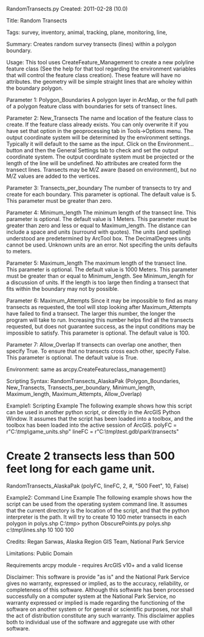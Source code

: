 RandomTransects.py
Created: 2011-02-28 (10.0)

Title:
Random Transects

Tags:
survey, inventory, animal, tracking, plane, monitoring, line,

Summary:
Creates random survey transects (lines) within a polygon boundary.

Usage:
This tool uses CreateFeature_Management to create a new polyline feature class
(See the help for that tool regarding the environment variables that will
control the feature class creation).  These feature will have no attributes.
the geometry will be simple straight lines that are wholey within the
boundary polygon.

Parameter 1:
Polygon_Boundaries
A polygon layer in ArcMap, or the full path of a polygon feature class with
boundaries for sets of transect lines.

Parameter 2:
New_Transects
The name and location of the feature class to create.
If the feature class already exists. You can only overwrite it if you have set
that option in the geoprocessing tab in Tools->Options menu.
The output coordinate system will be determined by the environment settings.
Typically it will default to the same as the input. Click on the
Environment... button and then the General Settings tab to check and set the
output coordinate system.  The output coordinate system must be projected
or the length of the line will be undefined.
No attributes are created form the transect lines.
Transects may be M/Z aware (based on environment), but no M/Z values are
added to the vertices.

Parameter 3:
Transects_per_boundary
The number of transects to try and create for each boundary.
This parameter is optional.  The default value is 5.
This parameter must be greater than zero.

Parameter 4:
Minimum_length
The minimum length of the transect line.
This parameter is optional.  The default value is 1 Meters.
This parameter must be greater than zero and less or equal to Maximum_length.
The distance can include a space and units (surround with quotes).
The units (and spelling) understood are predetermined by ArcTool box.
The DecimalDegrees units cannot be used.  Unknown units are an error.
Not specifing the units defaults to meters.

Parameter 5:
Maximum_length
The maximum length of the transect line.
This parameter is optional.  The default value is 1000 Meters.
This parameter must be greater than or equal to Minimum_length.
See Minimum_length for a discussion of units.
If the length is too large then finding a transect that fits within the
boundary may not by possible.

Parameter 6:
Maximum_Attempts
Since it may be impossible to find as many transects as requested, the tool
will stop looking after Maximum_Attempts have failed to find a transect.
The larger this number, the longer the program will take to run.
Increasing this number helps find all the transects requested, but does not
guarantee success, as the input conditions may be impossible to satisfy.
This parameter is optional.  The default value is 100.

Parameter 7:
Allow_Overlap
If transects can overlap one another, then specify True. To ensure that
no transects cross each other, specify False.
This parameter is optional.  The default value is True.

Environment:
 same as arcpy.CreateFeatureclass_management()

Scripting Syntax:
RandomTransects_AlaskaPak (Polygon_Boundaries, New_Transects,
   Transects_per_boundary, Minimum_length, Maximum_length,
   Maximum_Attempts, Allow_Overlap)

Example1:
Scripting Example
The following example shows how this script can be used in another python
script, or directly in the ArcGIS Python Window.  It assumes that the script
has been loaded into a toolbox, and the toolbox has been loaded into the
active session of ArcGIS.
 polyFC = r"C:\tmp\game_units.shp"
 lineFC = r"C:\tmp\test.gdb\park\transects"
 # Create 2 transects less than 500 feet long for each game unit.
 RandomTransects_AlaskaPak (polyFC, lineFC, 2, #, "500 Feet", 10, False)

Example2:
Command Line Example
The following example shows how the script can be used from the operating
system command line.  It assumes that the current directory is the location
of the script, and that the python interpreter is the path.
It will try to create 10 100 meter transects in each polygon in polys.shp
 C:\tmp> python ObscurePoints.py polys.shp c:\tmp\lines.shp 10 100 100

Credits:
Regan Sarwas, Alaska Region GIS Team, National Park Service

Limitations:
Public Domain

Requirements
arcpy module - requires ArcGIS v10+ and a valid license

Disclaimer:
This software is provide "as is" and the National Park Service gives
no warranty, expressed or implied, as to the accuracy, reliability,
or completeness of this software. Although this software has been
processed successfully on a computer system at the National Park
Service, no warranty expressed or implied is made regarding the
functioning of the software on another system or for general or
scientific purposes, nor shall the act of distribution constitute any
such warranty. This disclaimer applies both to individual use of the
software and aggregate use with other software.
